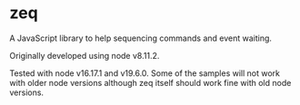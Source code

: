 # zeq

A JavaScript library to help sequencing commands and event waiting.

Originally developed using node v8.11.2.

Tested with node v16.17.1 and v19.6.0.
Some of the samples will not work with older node versions although zeq itself should work fine with old node versions.

